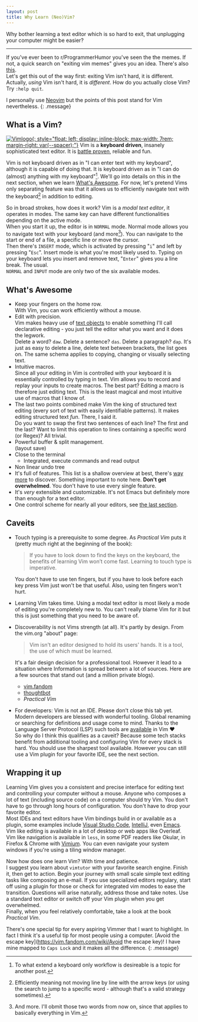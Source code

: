 ```yaml
---
layout: post
title: Why Learn (Neo)Vim?
---
```

<!-- TODO Artikel aufteilen. -->
Why bother learning a text editor which is so hard to exit, that unplugging your computer might be easier?

---

If you've ever been to r/ProgrammerHumor you've seen the the memes.
If not, a quick search on "exiting vim memes" gives you an idea.
There's also [this](https://stackoverflow.blog/2017/05/23/stack-overflow-helping-one-million-developers-exit-vim/).\
Let's get this out of the way first: exiting Vim isn't hard, it is different.
Actually, *using* Vim isn't hard, it is *different*.
How do you actually close Vim? Try `:help quit`.

I personally use [Neovim](https://neovim.io/) but the points of this post stand for Vim nevertheless.
{: .message}

## What is a Vim?
[![Vimlogo][vimlogo ressource link]{: style="float: left; display: inline-block; max-width: 7rem; margin-right: var(--spacer);"}][vimlogo attribution link]
Vim is a **keyboard driven**, insanely sophisticated text editor. It is [battle proven](https://groups.google.com/g/vim_announce/c/bQtQSHTK1sg), reliable and fun.

Vim is not keyboard driven as in "I can enter text with my keyboard", although it is capable of doing that.
It is keyboard driven as in "I can do (almost) anything with my keyboard"[^1].
We'll go into details on this in the next section, when we learn [What's Awesome](#whats-awesome).
For now, let's pretend Vims only separating feature was that it allows us to efficiently navigate text with the keyboard[^3] in addition to editing.

So in broad strokes, how does it work?
Vim is a *modal text editor*, it operates in modes.
The same key can have different functionalities depending on the active mode.\
When you start it up, the editor is in `NORMAL` mode.
Normal mode allows you to navigate text with your keyboard (and more[^2]).
You can navigate to the start or end of a file, a specific line or move the cursor.\
Then there's `INSERT` mode, which is activated by pressing "`i`" and left by pressing "`Esc`".
Insert mode is what you're most likely used to.
Typing on your keyboard lets you insert and remove text, "`Enter`" gives you a line break.
The usual.\
`NORMAL` and `INPUT` mode are only two of the six available modes.

[^1]: To what extend a keyboard only workflow is desireable is a topic for another post.
[^3]: Efficiently meaning not moving line by line with the arrow keys (or using the search to jump to a specific word - although that's a valid strategy sometimes).
[^2]: And more. I'll obmit those two words from now on, since that applies to basically everything in Vim.

<!-- TODO Inkdrop Liste übernehmen -->
## What's Awesome
* Keep your fingers on the home row.\
  With Vim, you can work efficiently without a mouse.
* Edit with precision.\
  Vim makes heavy use of [text objects](https://blog.carbonfive.com/vim-text-objects-the-definitive-guide/) to enable something I'll call declarative editing -
  you just tell the editor what you want and it does the legwork.\
  Delete a word? `daw`.
  Delete a sentence? `das`.
  Delete a paragraph? `dap`.
  It's just as easy to delete a line, delete text between brackets, the list goes on.
  The same schema applies to copying, changing or visually selecting text.
* Intuitive macros.\
  Since all your editing in Vim is controlled with your keyboard it is essentially controlled by typing in text.
  Vim allows you to record and replay your inputs to create macros.
  The best part? Editing a macro is therefore just editing text.
  This is the least magical and most intuitive use of macros that I know of.
* The last two points combined make Vim the king of structured text editing (every sort of text with easily identifiable patterns).
  It makes editing structured text *fun*. There, I said it.\
  Do you want to swap the first two sentences of each line? The first and the last?
  Want to limit this operation to lines containing a specific word (or Regex)?
  All trivial.
* Powerful buffer & split management.\
  (layout save)
* Close to the terminal
  * Integrated, execute commands and read output
* Non linear undo tree
* It's full of features.
  This list is a shallow overview at best, there's [way more](https://www.hillelwayne.com/post/intermediate-vim/) to discover.
  Something important to note here. **Don't get overwhelmed**. You don't have to use every single feature.
* It's *very* extensible and customizable. It's not Emacs but definitely more than enough for a text editor.
* One control scheme for nearly all your editors, see [the last section](#wrapping-it-up).

## Caveits
* Touch typing is a prerequisite to some degree.
  As *Practical Vim* puts it (pretty much right at the beginning of the book):

  > If you have to look down to find the keys on the keyboard, the benefits of learning Vim won’t come fast. Learning to touch type is imperative.

  You don't have to use ten fingers, but if you have to look before each key press Vim just won't be that useful.
  Also, using ten fingers won't hurt.
* Learning Vim takes time.
  Using a modal text editor is most likely a mode of editing you're completely new to.
  You can't really blame Vim for it but this is just something that you need to be aware of.
* Discoverability is not Vims strength (at all).
  It's partly by design.
  From the vim.org "about" page:

  > Vim isn't an editor designed to hold its users' hands. It is a tool, the use of which must be learned.

  It's a fair design decision for a professional tool.
  However it lead to a situation where Information is spread between a lot of sources.
  Here are a few sources that stand out (and a million private blogs).
    * [vim.fandom](https://vim.fandom.com/wiki/Vim_Tips_Wiki)
    * [thoughtbot](https://thoughtbot.com/blog/search?utf8=%E2%9C%93&query=vim)
    * *Practical Vim*
* For developers: Vim is not an IDE. Please don't close this tab yet.\
  Modern developers are blessed with wonderful tooling.
  Global renaming or searching for definitions and usage come to mind.
  Thanks to the Language Server Protocol (LSP) such tools are [available](https://github.com/neoclide/coc.nvim) in Vim :heart:\
  So why do I think this qualifies as a caveit?
  Because some tech stacks benefit from additional tooling and configuring Vim for every stack is hard.
  You should use the sharpest tool available.
  However you can still use a Vim plugin for your favorite IDE, see the next section.

## Wrapping it up
Learning Vim gives you a consistent and precise interface for editing text and controlling your computer without a mouse.
Anyone who composes a lot of text (including source code) on a computer should try Vim.
You don't have to go through long hours of configuration.
You don't have to drop your favorite editor.\
Most IDEs and text editors have Vim bindings build in or available as a plugin, some examples include
[Visual Studio Code](https://marketplace.visualstudio.com/items?itemName=vscodevim.vim),
[IntelliJ](https://plugins.jetbrains.com/plugin/164-ideavim), even
[Emacs](https://github.com/emacs-evil/evil).
Vim like editing is available in a lot of desktop or web apps like Overleaf.
Vim like navigation is available in `less`, in some PDF readers like Okular, in Firefox & Chrome with [Vimium](https://vimium.github.io/).
You can even navigate your system windows if you're using a tiling window manager.

Now how does one learn Vim? With time and patience.\
I suggest you learn about `vimtutor` with your favorite search engine.
Finish it, then get to action.
Begin your journey with small scale simple text editing tasks like composing an e-mail.
If you use specialized editors regulary, start off using a plugin for those or check for integrated vim modes to ease the transition.
Questions will arise naturally, address those and take notes.
Use a standard text editor or switch off your Vim plugin when you get overwhelmed.\
Finally, when you feel relatively comfortable, take a look at the book *Practical Vim*.

There's one special tip for every aspiring Vimmer that I want to highlight.
In fact I think it's a useful tip for most people using a computer.
[Avoid the escape key](https://vim.fandom.com/wiki/Avoid the escape key)!
I have mine mapped to `Caps Lock` and it makes all the difference.
{: .message}

[vimlogo ressource link]: https://upload.wikimedia.org/wikipedia/commons/9/9f/Vimlogo.svg
[vimlogo attribution link]: https://commons.wikimedia.org/wiki/File:Vimlogo.svg "User:D0ktorz, GPL &lt;http://www.gnu.org/licenses/gpl.html&gt;, via Wikimedia Commons"
